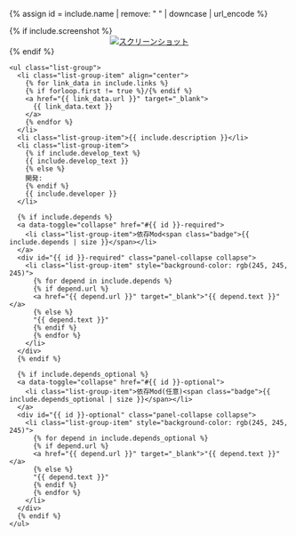 {% assign id = include.name | remove: " " | downcase | url_encode %}

<div class="panel-group">
  <div class="panel panel-default">
    {% if include.screenshot %}
    <div align="center" class="panel-body">
      <a href="{{ include.screenshot }}" rel="lightbox">
        <img alt="スクリーンショット" border="0" style="max-height: 150px" src="{{ include.screenshot }}">
      </a>
    </div>
    {% endif %}

    <ul class="list-group">
      <li class="list-group-item" align="center">
        {% for link_data in include.links %}
        {% if forloop.first != true %}/{% endif %}
        <a href="{{ link_data.url }}" target="_blank">
          {{ link_data.text }}
        </a>
        {% endfor %}
      </li>
      <li class="list-group-item">{{ include.description }}</li>
      <li class="list-group-item">
        {% if include.develop_text %}
        {{ include.develop_text }}
        {% else %}
        開発:
        {% endif %}
        {{ include.developer }}
      </li>

      {% if include.depends %}
      <a data-toggle="collapse" href="#{{ id }}-required">
        <li class="list-group-item">依存Mod<span class="badge">{{ include.depends | size }}</span></li>
      </a>
      <div id="{{ id }}-required" class="panel-collapse collapse">
        <li class="list-group-item" style="background-color: rgb(245, 245, 245)">
          {% for depend in include.depends %}
          {% if depend.url %}
          <a href="{{ depend.url }}" target="_blank">"{{ depend.text }}"</a>
          {% else %}
          "{{ depend.text }}"
          {% endif %}
          {% endfor %}
        </li>
      </div>
      {% endif %}

      {% if include.depends_optional %}
      <a data-toggle="collapse" href="#{{ id }}-optional">
        <li class="list-group-item">依存Mod(任意)<span class="badge">{{ include.depends_optional | size }}</span></li>
      </a>
      <div id="{{ id }}-optional" class="panel-collapse collapse">
        <li class="list-group-item" style="background-color: rgb(245, 245, 245)">
          {% for depend in include.depends_optional %}
          {% if depend.url %}
          <a href="{{ depend.url }}" target="_blank">"{{ depend.text }}"</a>
          {% else %}
          "{{ depend.text }}"
          {% endif %}
          {% endfor %}
        </li>
      </div>
      {% endif %}
    </ul>
  </div>
</div>
